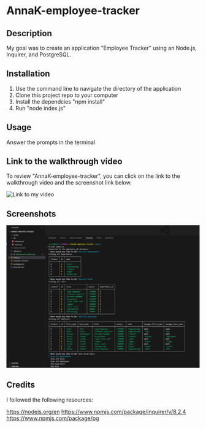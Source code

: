 # AnnaK-employee-tracker

## Description

My goal was to create an application "Employee Tracker" using an Node.js, Inquirer, and PostgreSQL.

## Installation

1. Use the command line to navigate the directory of the application
2. Clone this project repo to your computer
3. Install the dependcies "npm install"
4. Run "node index.js"

## Usage

Answer the prompts in the terminal 

## Link to the walkthrough video

To review "AnnaK-employee-tracker", you can click on the link to the walkthrough video and the screenshot link below.

![Link to my video]()

## Screenshots

![three tables_screenshot](./assets/three%20tables_screenshot.png)

## Credits

I followed the following resources:

https://nodejs.org/en
https://www.npmjs.com/package/inquirer/v/8.2.4
https://www.npmjs.com/package/pg

